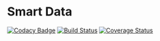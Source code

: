 # Smart Data
[![Codacy Badge](https://api.codacy.com/project/badge/Grade/326ca140fce2403a812d26f626bbccb1)](https://www.codacy.com/app/jorgefigueiredo/smart-data?utm_source=github.com&utm_medium=referral&utm_content=jorgeacf/smart-data&utm_campaign=badger)
[![Build Status](https://travis-ci.org/jorgeacf/smart-data.svg?branch=master)](https://travis-ci.org/jorgeacf/smart-data)
[![Coverage Status](https://coveralls.io/repos/github/jorgeacf/smart-data/badge.svg?branch=master)](https://coveralls.io/github/jorgeacf/smart-data?branch=master)